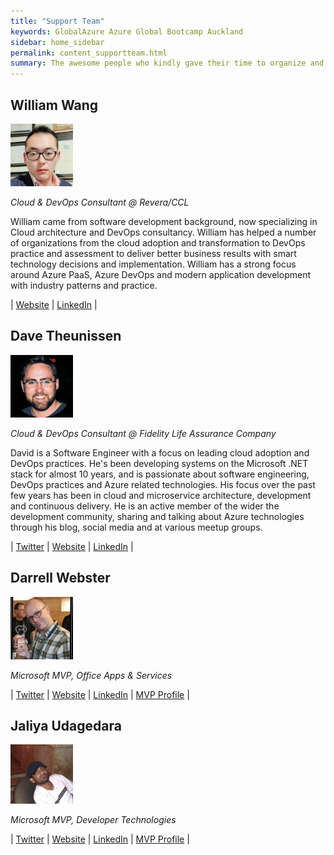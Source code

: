 ```yaml
---
title: "Support Team"
keywords: GlobalAzure Azure Global Bootcamp Auckland
sidebar: home_sidebar
permalink: content_supportteam.html
summary: The awesome people who kindly gave their time to organize and run this event on the day.
---
```


## William Wang

![William Wang](/images/WilliamWang.jpg)

_Cloud & DevOps Consultant @ Revera/CCL_

William came from software development background, now specializing in Cloud architecture and DevOps consultancy. William has helped a number of organizations from the cloud adoption and transformation to DevOps practice and assessment to deliver better business results with smart technology decisions and implementation. William has a strong focus around Azure PaaS, Azure DevOps and modern application development with industry patterns and practice.

| [Website](https://williamwang.info/) | [LinkedIn](https://www.linkedin.com/in/bwwilliam/) |

## Dave Theunissen

![Dave Theunissen](/images/DaveTheunissen.jpg)

_Cloud & DevOps Consultant @ Fidelity Life Assurance Company_

David is a Software Engineer with a focus on leading cloud adoption and DevOps practices. He's been developing systems on the Microsoft .NET stack for almost 10 years, and is passionate about software engineering, DevOps practices and Azure related technologies. His focus over the past few years has been in cloud and microservice architecture, development and continuous delivery. He is an active member of the wider the development community, sharing and talking about Azure technologies through his blog, social media and at various meetup groups.

| [Twitter](https://twitter.com/davetheunissen) | [Website](https://davetheunissen.io/) | [LinkedIn](https://www.linkedin.com/in/david-theunissen/) |

## Darrell Webster

![Darrell Webster](/images/DarrellWebster.jpg)

_Microsoft MVP, Office Apps & Services_

| [Twitter](https://twitter.com/DarrellaaS) | [Website](https://webster.net.nz/) | [LinkedIn](https://www.linkedin.com/in/darrellwebster/) | [MVP Profile](https://mvp.microsoft.com/en-us/PublicProfile/5000370) |

## Jaliya Udagedara

![Jaliya Udagedara](/images/JaliyaUdagedara.jpg)

_Microsoft MVP, Developer Technologies_

| [Twitter](https://twitter.com/JaliyaUdagedara) | [Website](http://jaliyaudagedara.blogspot.com/) | [LinkedIn](http://lk.linkedin.com/in/jaliyaudagedara) | [MVP Profile](https://mvp.microsoft.com/en-us/PublicProfile/5000570) |
